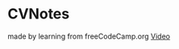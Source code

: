 # CVNotes
made by learning from freeCodeCamp.org
[Video](https://www.youtube.com/watch?v=01sAkU_NvOY&t=1327s)
